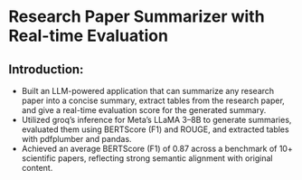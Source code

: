 # Research Paper Summarizer with Real-time Evaluation 
## Introduction:
* Built an LLM-powered application that can summarize any research paper into a concise summary, extract tables from the research paper, and give a real-time evaluation score for the generated summary.
* Utilized groq’s inference for Meta’s LLaMA 3–8B to generate summaries, evaluated them using BERTScore (F1) and ROUGE, and extracted tables with pdfplumber and pandas.
* Achieved an average BERTScore (F1) of 0.87 across a benchmark of 10+ scientific papers, reflecting strong semantic alignment with original content.
